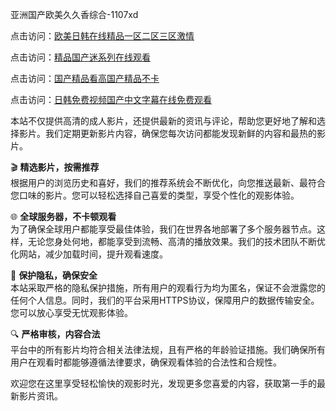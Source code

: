 亚洲国产欧美久久香综合-1107xd 

点击访问：<a href="https://heiliaowzu4ur.pages.dev/">欧美日韩在线精品一区二区三区激情</a>

点击访问：<a href="https://heiliaoll4qsx.pages.dev/">精品国产迷系列在线观看</a>

点击访问：<a href="https://heiliaozj3tjd.pages.dev/">国产精品看高国产精品不卡</a>

点击访问：<a href="https://heiliaoxwd5i8.pages.dev/">日韩免费视频国产中文字幕在线免费观看</a>

本站不仅提供高清的成人影片，还提供最新的资讯与评论，帮助您更好地了解和选择影片。我们定期更新影片内容，确保您每次访问都能发现新鲜的内容和最热的影片。

🎬 **精选影片，按需推荐**  
根据用户的浏览历史和喜好，我们的推荐系统会不断优化，向您推送最新、最符合您口味的影片。您可以轻松选择自己喜爱的类型，享受个性化的观影体验。

🌐 **全球服务器，不卡顿观看**  
为了确保全球用户都能享受最佳体验，我们在世界各地部署了多个服务器节点。这样，无论您身处何地，都能享受到流畅、高清的播放效果。我们的技术团队不断优化网站，减少加载时间，提升观看速度。

🔐 **保护隐私，确保安全**  
本站采取严格的隐私保护措施，所有用户的观看行为均为匿名，保证不会泄露您的任何个人信息。同时，我们的平台采用HTTPS协议，保障用户的数据传输安全。您可以放心享受无忧观影体验。

🔍 **严格审核，内容合法**  
平台中的所有影片均符合相关法律法规，且有严格的年龄验证措施。我们确保所有用户在观看时都能够遵循法律要求，确保观看体验的合法性和合规性。

欢迎您在这里享受轻松愉快的观影时光，发现更多您喜爱的内容，获取第一手的最新影片资讯。

<span style="display:none;">[Canonical link](https://github.com/002xd/riben111 )</span>
